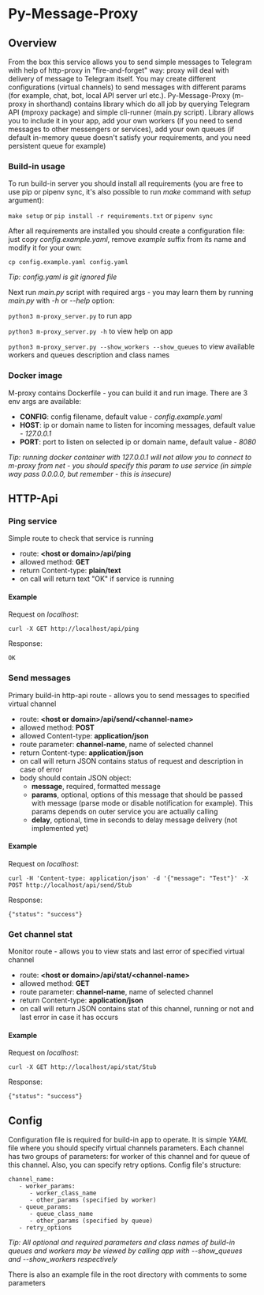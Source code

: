 Py-Message-Proxy
=========

## Overview

From the box this service allows you to send simple messages to Telegram with help of http-proxy in "fire-and-forget" way: proxy will deal with delivery of message to Telegram itself. You may create different configurations (virtual channels) to send messages with different params (for example, chat, bot, local API server url etc.). Py-Message-Proxy (m-proxy in shorthand) contains library which do all job by querying Telegram API (mproxy package) and simple cli-runner (main.py script). Library allows you to include it in your app, add your own workers (if you need to send messages to other messengers or services), add your own queues (if default in-memory queue doesn't satisfy your requirements, and you need persistent queue for example)

### Build-in usage

To run build-in server you should install all requirements (you are free to use pip or pipenv sync, it's also possible to run _make_ command with _setup_ argument):

`make setup` or `pip install -r requirements.txt` or `pipenv sync`


After all requirements are installed you should create a configuration file: just copy _config.example.yaml_, remove _example_ suffix from its name and modify it for your own:

`cp config.example.yaml config.yaml`

_Tip: config.yaml is git ignored file_

Next run _main.py_ script with required args - you may learn them by running _main.py_ with _-h_ or _--help_ option:

`python3 m-proxy_server.py` to run app

`python3 m-proxy_server.py -h` to view help on app

`python3 m-proxy_server.py --show_workers --show_queues` to view available workers and queues description and class names

### Docker image

M-proxy contains Dockerfile - you can build it and run image. There are 3 env args are available:
- **CONFIG**: config filename, default value - _config.example.yaml_
- **HOST**: ip or domain name to listen for incoming messages, default value - _127.0.0.1_
- **PORT**: port to listen on selected ip or domain name, default value - _8080_

_Tip: running docker container with 127.0.0.1 will not allow you to connect to m-proxy from net - you should specify this param to use service (in simple way pass 0.0.0.0, but remember - this is insecure)_

## HTTP-Api

### Ping service

Simple route to check that service is running

- route: **\<host or domain\>/api/ping**
- allowed method: **GET**
- return Content-type: **plain/text**
- on call will return text "OK" if service is running

#### Example

Request on _localhost_:

`curl -X GET http://localhost/api/ping`

Response:

`OK`

### Send messages

Primary build-in http-api route - allows you to send messages to specified virtual channel

- route: **\<host or domain\>/api/send/\<channel-name\>**
- allowed method: **POST**
- allowed Content-type: **application/json**
- route parameter: **channel-name**, name of selected channel
- return Content-type: **application/json**
- on call will return JSON contains status of request and description in case of error
- body should contain JSON object:
   - **message**, required, formatted message
   - **params**, optional, options of this message that should be passed with message (parse mode or disable notification for example). This params depends on outer service you are actually calling
   - **delay**, optional, time in seconds to delay message delivery (not implemented yet)

#### Example

Request on _localhost_:

`curl -H 'Content-type: application/json' -d '{"message": "Test"}' -X POST http://localhost/api/send/Stub`

Response:

`{"status": "success"}`

### Get channel stat

Monitor route - allows you to view stats and last error of specified virtual channel

- route: **\<host or domain\>/api/stat/\<channel-name\>**
- allowed method: **GET**
- route parameter: **channel-name**, name of selected channel
- return Content-type: **application/json**
- on call will return JSON contains stat of this channel, running or not and last error in case it has occurs

#### Example

Request on _localhost_:

`curl -X GET http://localhost/api/stat/Stub`

Response:

`{"status": "success"}`

## Config

Configuration file is required for build-in app to operate. It is simple _YAML_ file where you should specify virtual channels parameters. Each channel has two groups of parameters: for worker of this channel and for queue of this channel. Also, you can specify retry options. Config file's structure:

```
channel_name:
   - worker_params:
      - worker_class_name
      - other_params (specified by worker)
   - queue_params:
      - queue_class_name
      - other_params (specified by queue)
   - retry_options
```

_Tip: All optional and required parameters and class names of build-in queues and workers may be viewed by calling app with --show_queues and --show_workers respectively_

There is also an example file in the root directory with comments to some parameters

